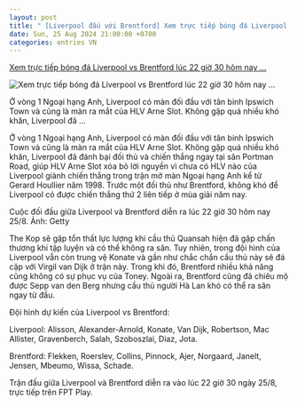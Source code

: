 ```yaml
---
layout: post
title: " [Liverpool đấu với Brentford] Xem trực tiếp bóng đá Liverpool vs Brentford lúc 22 giờ 30 hôm nay ..."
date: Sun, 25 Aug 2024 21:00:00 +0700
categories: entries VN
---
```

[Xem trực tiếp bóng đá Liverpool vs Brentford lúc 22 giờ 30 hôm nay ...](https://kinhtedothi.vn/xem-truc-tiep-bong-da-liverpool-vsbrentford-luc-22-gio-30-hom-nay-25-8.html)

![Xem trực tiếp bóng đá Liverpool vs Brentford lúc 22 giờ 30 hôm nay ...](https://static.kinhtedothi.vn/640x360/images/upload//2024/08/24/liverppo.jpeg)

Ở vòng 1 Ngoại hạng Anh, Liverpool có màn đối đầu với tân binh Ipswich Town và cũng là màn ra mắt của HLV Arne Slot. Không gặp quá nhiều khó khăn, Liverpool đã ...

Ở vòng 1 Ngoại hạng Anh, Liverpool có màn đối đầu với tân binh Ipswich Town và cũng là màn ra mắt của HLV Arne Slot. Không gặp quá nhiều khó khăn, Liverpool đã đánh bại đối thủ và chiến thắng ngay tại sân Portman Road, giúp HLV Arne Slot xóa bỏ lời nguyền vì chưa có HLV nào của Liverpool giành chiến thắng trong trận mở màn Ngoại hạng Anh kể từ Gerard Houllier năm 1998. Trước một đối thủ như Brentford, không khó để Liverpool có được chiến thắng thứ 2 liên tiếp ở mùa giải năm nay.

Cuộc đối đầu giữa Liverpool và Brentford diễn ra lúc 22 giờ 30 hôm nay 25/8. Ảnh: Getty

The Kop sẽ gặp tổn thất lực lượng khi cầu thủ Quansah hiện đã gặp chấn thương khi tập luyện và có thể không ra sân. Tuy nhiên, trong đội hình của Liverpool vẫn còn trung vệ Konate và gần như chắc chắn cầu thủ này sẽ đá cặp với Virgil van Dijk ở trận này. Trong khi đó, Brentford nhiều khả năng cũng không có sự phục vụ của Toney. Ngoài ra, Brentford cũng đã chiêu mộ được Sepp van den Berg nhưng cầu thủ người Hà Lan khó có thể ra sân ngay từ đầu.

Đội hình dự kiến của Liverpool vs Brentford:

Liverpool: Alisson, Alexander-Arnold, Konate, Van Dijk, Robertson, Mac Allister, Gravenberch, Salah, Szoboszlai, Diaz, Jota.

Brentford: Flekken, Roerslev, Collins, Pinnock, Ajer, Norgaard, Janelt, Jensen, Mbeumo, Wissa, Schade.

Trận đấu giữa Liverpool và Brentford diễn ra vào lúc 22 giờ 30 ngày 25/8, trực tiếp trên FPT Play.

